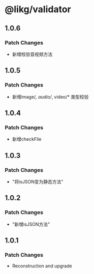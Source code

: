 # @likg/validator

## 1.0.6

### Patch Changes

- 新增校验音视频方法

## 1.0.5

### Patch Changes

- 新增image/_, audio/_, video/\* 类型校验

## 1.0.4

### Patch Changes

- 新增checkFile

## 1.0.3

### Patch Changes

- "将isJSON变为静态方法"

## 1.0.2

### Patch Changes

- "新增isJSON方法"

## 1.0.1

### Patch Changes

- Reconstruction and upgrade
